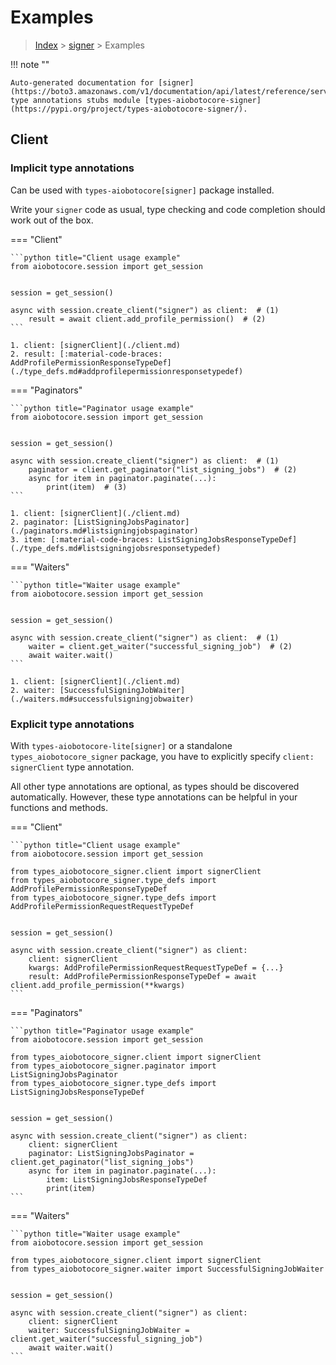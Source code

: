 # Examples

> [Index](../README.md) > [signer](./README.md) > Examples

!!! note ""

    Auto-generated documentation for [signer](https://boto3.amazonaws.com/v1/documentation/api/latest/reference/services/signer.html#signer)
    type annotations stubs module [types-aiobotocore-signer](https://pypi.org/project/types-aiobotocore-signer/).

## Client

### Implicit type annotations

Can be used with `types-aiobotocore[signer]` package installed.

Write your `signer` code as usual,
type checking and code completion should work out of the box.



=== "Client"

    ```python title="Client usage example"
    from aiobotocore.session import get_session


    session = get_session()

    async with session.create_client("signer") as client:  # (1)
        result = await client.add_profile_permission()  # (2)
    ```

    1. client: [signerClient](./client.md)
    2. result: [:material-code-braces: AddProfilePermissionResponseTypeDef](./type_defs.md#addprofilepermissionresponsetypedef) 



=== "Paginators"

    ```python title="Paginator usage example"
    from aiobotocore.session import get_session


    session = get_session()

    async with session.create_client("signer") as client:  # (1)
        paginator = client.get_paginator("list_signing_jobs")  # (2)
        async for item in paginator.paginate(...):
            print(item)  # (3)
    ```

    1. client: [signerClient](./client.md)
    2. paginator: [ListSigningJobsPaginator](./paginators.md#listsigningjobspaginator)
    3. item: [:material-code-braces: ListSigningJobsResponseTypeDef](./type_defs.md#listsigningjobsresponsetypedef) 



=== "Waiters"

    ```python title="Waiter usage example"
    from aiobotocore.session import get_session


    session = get_session()

    async with session.create_client("signer") as client:  # (1)
        waiter = client.get_waiter("successful_signing_job")  # (2)
        await waiter.wait()
    ```

    1. client: [signerClient](./client.md)
    2. waiter: [SuccessfulSigningJobWaiter](./waiters.md#successfulsigningjobwaiter)


### Explicit type annotations

With `types-aiobotocore-lite[signer]`
or a standalone `types_aiobotocore_signer` package, you have to explicitly specify
`client: signerClient` type annotation.

All other type annotations are optional, as types should be discovered automatically.
However, these type annotations can be helpful in your functions and methods.


=== "Client"

    ```python title="Client usage example"
    from aiobotocore.session import get_session

    from types_aiobotocore_signer.client import signerClient
    from types_aiobotocore_signer.type_defs import AddProfilePermissionResponseTypeDef
    from types_aiobotocore_signer.type_defs import AddProfilePermissionRequestRequestTypeDef


    session = get_session()

    async with session.create_client("signer") as client:
        client: signerClient
        kwargs: AddProfilePermissionRequestRequestTypeDef = {...}
        result: AddProfilePermissionResponseTypeDef = await client.add_profile_permission(**kwargs)
    ```



=== "Paginators"

    ```python title="Paginator usage example"
    from aiobotocore.session import get_session

    from types_aiobotocore_signer.client import signerClient
    from types_aiobotocore_signer.paginator import ListSigningJobsPaginator
    from types_aiobotocore_signer.type_defs import ListSigningJobsResponseTypeDef


    session = get_session()

    async with session.create_client("signer") as client:
        client: signerClient
        paginator: ListSigningJobsPaginator = client.get_paginator("list_signing_jobs")
        async for item in paginator.paginate(...):
            item: ListSigningJobsResponseTypeDef
            print(item)
    ```



=== "Waiters"

    ```python title="Waiter usage example"
    from aiobotocore.session import get_session

    from types_aiobotocore_signer.client import signerClient
    from types_aiobotocore_signer.waiter import SuccessfulSigningJobWaiter


    session = get_session()

    async with session.create_client("signer") as client:
        client: signerClient
        waiter: SuccessfulSigningJobWaiter = client.get_waiter("successful_signing_job")
        await waiter.wait()
    ```

